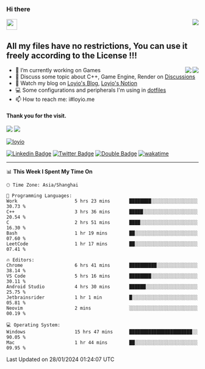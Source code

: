 <h3 align="left">Hi there</h3>
<img src='https://em-content.zobj.net/source/animated-noto-color-emoji/356/waving-hand_light-skin-tone_1f44b-1f3fb_1f3fb.gif' width='28' />
<a align="right" href="https://github.com/loyio/loyio/blob/master/STAR/README.md"><img align="right" src="https://img.shields.io/badge/LOYIO-STAR-green" /></a>

## All my files have no restrictions, You can use it freely according to the License !!!

<a href="https://github.com/loyio#gh-light-mode-only">
     <img align="right"  src="https://loy-readme.vercel.app/api/top-langs/?username=loyio&langs_count=6&hide=css,html,jupyter%20notebook" />
</a>

<a href="https://github.com/loyio#gh-dark-mode-only">
  <img align="right"  src="https://loy-readme.vercel.app/api/top-langs/?username=loyio&langs_count=6&theme=slateorange&hide=css,html,jupyter%20notebook" />
</a>



- 🔭 I’m currently working on Games
- 💬 Discuss some topic about C++, Game Engine, Render on [Discussions](https://github.com/loyio/loyio/discussions)
- 📔 Watch my blog on [Loyio's Blog](https://loyio.me), [Loyio's Notion](https://loyio.notion.site/loyio/Loyio-s-Dashboard-2f56bd29222a445ea9d9e8802a1ac83b)
- 💻 Some configurations and peripherals I'm using in [dotfiles](https://github.com/loyio/dotfiles)
- 📫 How to reach me: i#loyio.me


#### Thank you for the visit.
<img src="http://profile-counter.glitch.me/loyio/count.svg" />

<img src="https://loy-readme.vercel.app/api?username=loyio&show_icons=true&hide=stars&include_all_commits=true&hide_title=true&theme=slateorange" />

     

[![loyio](https://github-profile-trophy.vercel.app/?username=loyio&theme=onedark&column=4)](https://github.com/loyio)

[![Linkedin Badge](https://img.shields.io/badge/-@loyio-0077b5?style=flat-square&logo=Linkedin&logoColor=white&labelColor=0077b5&link=https://www.linkedin.com/in/loyio-hex-363172158/)](https://www.linkedin.com/in/loyio-hex-363172158/)
[![Twitter Badge](https://img.shields.io/badge/-@loyiome-000000?style=flat-square&labelColor=000000&logo=x&logoColor=white&link=https://twitter.com/loyiome)](https://twitter.com/loyiome)
[![Double Badge](https://img.shields.io/badge/@loyio-007722?style=flat&logo=Douban&logoColor=white)](https://www.douban.com/people/susmote)
[![wakatime](https://wakatime.com/badge/user/c0ddc104-5a20-41d1-ab9a-c4d9ea20a4d9.svg)](https://wakatime.com/@c0ddc104-5a20-41d1-ab9a-c4d9ea20a4d9)

-------
<!--START_SECTION:waka-->
📊 **This Week I Spent My Time On** 

```text
🕑︎ Time Zone: Asia/Shanghai

💬 Programming Languages: 
Work                     5 hrs 23 mins       ████████░░░░░░░░░░░░░░░░░   30.73 % 
C++                      3 hrs 36 mins       █████░░░░░░░░░░░░░░░░░░░░   20.54 % 
C                        2 hrs 51 mins       ████░░░░░░░░░░░░░░░░░░░░░   16.30 % 
Bash                     1 hr 19 mins        ██░░░░░░░░░░░░░░░░░░░░░░░   07.60 % 
LeetCode                 1 hr 17 mins        ██░░░░░░░░░░░░░░░░░░░░░░░   07.41 % 

🔥 Editors: 
Chrome                   6 hrs 41 mins       ██████████░░░░░░░░░░░░░░░   38.14 % 
VS Code                  5 hrs 16 mins       ████████░░░░░░░░░░░░░░░░░   30.11 % 
Android Studio           4 hrs 30 mins       ██████░░░░░░░░░░░░░░░░░░░   25.75 % 
Jetbrainsrider           1 hr 1 min          █░░░░░░░░░░░░░░░░░░░░░░░░   05.81 % 
Neovim                   2 mins              ░░░░░░░░░░░░░░░░░░░░░░░░░   00.19 % 

💻 Operating System: 
Windows                  15 hrs 47 mins      ███████████████████████░░   90.05 % 
Mac                      1 hr 44 mins        ██░░░░░░░░░░░░░░░░░░░░░░░   09.95 % 
```


 Last Updated on 28/01/2024 01:24:07 UTC
<!--END_SECTION:waka-->
